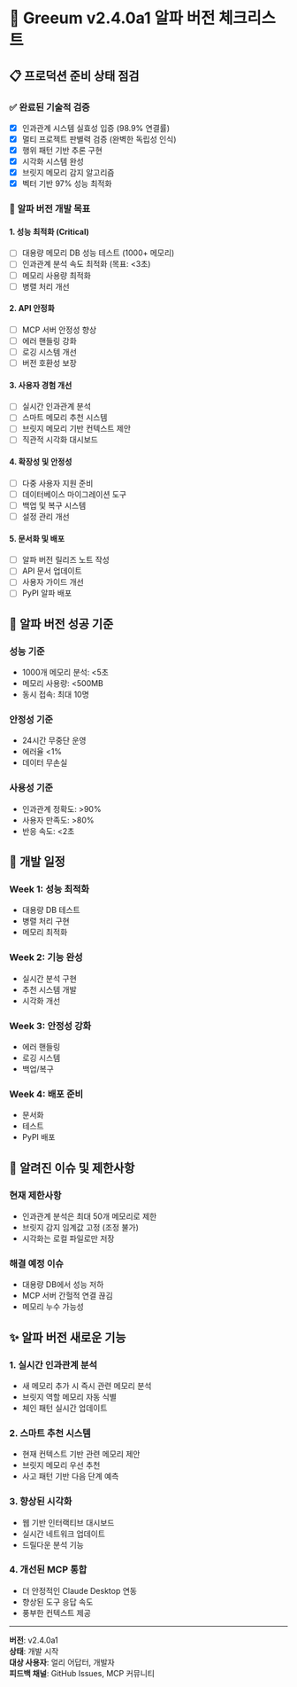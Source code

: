# 🚀 Greeum v2.4.0a1 알파 버전 체크리스트

## 📋 프로덕션 준비 상태 점검

### ✅ **완료된 기술적 검증**
- [x] 인과관계 시스템 실효성 입증 (98.9% 연결률)
- [x] 멀티 프로젝트 판별력 검증 (완벽한 독립성 인식)
- [x] 행위 패턴 기반 추론 구현
- [x] 시각화 시스템 완성
- [x] 브릿지 메모리 감지 알고리즘
- [x] 벡터 기반 97% 성능 최적화

### 🔄 **알파 버전 개발 목표**

#### **1. 성능 최적화 (Critical)**
- [ ] 대용량 메모리 DB 성능 테스트 (1000+ 메모리)
- [ ] 인과관계 분석 속도 최적화 (목표: <3초)
- [ ] 메모리 사용량 최적화
- [ ] 병렬 처리 개선

#### **2. API 안정화**
- [ ] MCP 서버 안정성 향상
- [ ] 에러 핸들링 강화
- [ ] 로깅 시스템 개선
- [ ] 버전 호환성 보장

#### **3. 사용자 경험 개선**
- [ ] 실시간 인과관계 분석
- [ ] 스마트 메모리 추천 시스템
- [ ] 브릿지 메모리 기반 컨텍스트 제안
- [ ] 직관적 시각화 대시보드

#### **4. 확장성 및 안정성**
- [ ] 다중 사용자 지원 준비
- [ ] 데이터베이스 마이그레이션 도구
- [ ] 백업 및 복구 시스템
- [ ] 설정 관리 개선

#### **5. 문서화 및 배포**
- [ ] 알파 버전 릴리즈 노트 작성
- [ ] API 문서 업데이트
- [ ] 사용자 가이드 개선
- [ ] PyPI 알파 배포

## 🎯 **알파 버전 성공 기준**

### **성능 기준**
- 1000개 메모리 분석: <5초
- 메모리 사용량: <500MB
- 동시 접속: 최대 10명

### **안정성 기준**
- 24시간 무중단 운영
- 에러율 <1%
- 데이터 무손실

### **사용성 기준**
- 인과관계 정확도: >90%
- 사용자 만족도: >80%
- 반응 속도: <2초

## 📅 **개발 일정**

### **Week 1: 성능 최적화**
- 대용량 DB 테스트
- 병렬 처리 구현
- 메모리 최적화

### **Week 2: 기능 완성**
- 실시간 분석 구현
- 추천 시스템 개발
- 시각화 개선

### **Week 3: 안정성 강화**
- 에러 핸들링
- 로깅 시스템
- 백업/복구

### **Week 4: 배포 준비**
- 문서화
- 테스트
- PyPI 배포

## 🚨 **알려진 이슈 및 제한사항**

### **현재 제한사항**
- 인과관계 분석은 최대 50개 메모리로 제한
- 브릿지 감지 임계값 고정 (조정 불가)
- 시각화는 로컬 파일로만 저장

### **해결 예정 이슈**
- 대용량 DB에서 성능 저하
- MCP 서버 간헐적 연결 끊김
- 메모리 누수 가능성

## ✨ **알파 버전 새로운 기능**

### **1. 실시간 인과관계 분석**
- 새 메모리 추가 시 즉시 관련 메모리 분석
- 브릿지 역할 메모리 자동 식별
- 체인 패턴 실시간 업데이트

### **2. 스마트 추천 시스템**
- 현재 컨텍스트 기반 관련 메모리 제안
- 브릿지 메모리 우선 추천
- 사고 패턴 기반 다음 단계 예측

### **3. 향상된 시각화**
- 웹 기반 인터랙티브 대시보드
- 실시간 네트워크 업데이트
- 드릴다운 분석 기능

### **4. 개선된 MCP 통합**
- 더 안정적인 Claude Desktop 연동
- 향상된 도구 응답 속도
- 풍부한 컨텍스트 제공

---

**버전**: v2.4.0a1  
**상태**: 개발 시작  
**대상 사용자**: 얼리 어답터, 개발자  
**피드백 채널**: GitHub Issues, MCP 커뮤니티